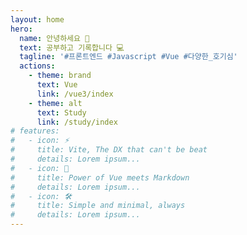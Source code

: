 ```yaml
---
layout: home
hero:
  name: 안녕하세요 👋
  text: 공부하고 기록합니다 💻
  tagline: '#프론트엔드 #Javascript #Vue #다양한_호기심'
  actions:
    - theme: brand
      text: Vue
      link: /vue3/index
    - theme: alt
      text: Study
      link: /study/index
# features:
#   - icon: ⚡️
#     title: Vite, The DX that can't be beat
#     details: Lorem ipsum...
#   - icon: 🖖
#     title: Power of Vue meets Markdown
#     details: Lorem ipsum...
#   - icon: 🛠️
#     title: Simple and minimal, always
#     details: Lorem ipsum...
---
```


